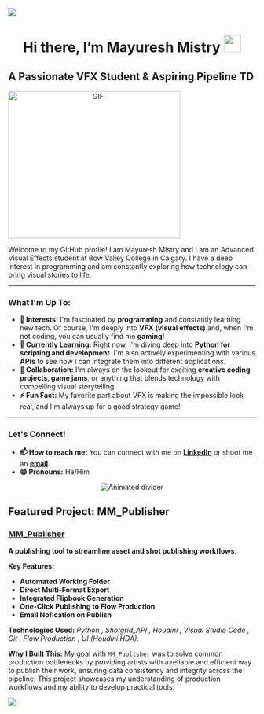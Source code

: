 <img src="https://user-images.githubusercontent.com/73097560/115834477-dbab4500-a447-11eb-908a-139a6edaec5c.gif">

<h1 align="center"> Hi there, I’m Mayuresh Mistry <img src="https://media.giphy.com/media/hvRJCLFzcasrR4ia7z/giphy.gif" width="35"></h1>

##  A Passionate VFX Student & Aspiring Pipeline TD

<a target="_blank" align="center">
  <img align="center" top="500" height="300" width="350" alt="GIF" src="https://media3.giphy.com/media/v1.Y2lkPTc5MGI3NjExb2Jva2dvZ3UzM3RsM3phMTR1eWs4OHNuYjhiZThjOGN2YTl4MHc0eiZlcD12MV9pbnRlcm5hbF9naWZfYnlfaWQmY3Q9Zw/qgQUggAC3Pfv687qPC/giphy.gif">
</a>

Welcome to my GitHub profile! I am Mayuresh Mistry and I am an Advanced Visual Effects student at Bow Valley College in Calgary. I have a deep interest in programming and am constantly exploring how technology can bring visual stories to life.

---

### What I'm Up To:

* **👀 Interests:**  I'm fascinated by **programming** and constantly learning new tech. Of course, I'm deeply into **VFX (visual effects)** and, when I'm not coding, you can usually find me **gaming**!
* **🌱 Currently Learning:** Right now, I'm diving deep into **Python for scripting and development**. I'm also actively experimenting with various **APIs** to see how I can integrate them into different applications.
* **💞️ Collaboration:** I'm always on the lookout for exciting **creative coding projects, game jams**, or anything that blends technology with compelling visual storytelling.
* **⚡ Fun Fact:** My favorite part about VFX is making the impossible look real, and I'm always up for a good strategy game!

---

### Let's Connect!

* **📫 How to reach me:** You can connect with me on [**LinkedIn**](https://www.linkedin.com/in/mayureshmistry/) or shoot me an [**email**](mailto:mayureshmistry6@gmail.com).
* **😄 Pronouns:** He/Him

<div align="center">
  <img src="https://user-images.githubusercontent.com/73097560/115834477-dbab4500-a447-11eb-908a-139a6edaec5c.gif" alt="Animated divider">
</div>

## Featured Project: MM_Publisher

### [**MM_Publisher**](https://github.com/Mayuresh-M16/MM_Publisher)

**A publishing tool to streamline asset and shot publishing workflows.**

**Key Features:**
* **Automated Working Folder**
* **Direct Multi-Format Export**
* **Integrated Flipbook Generation**
* **One-Click Publishing to Flow Production**
* **Email Nofication on Publish**

**Technologies Used:** *Python , Shotgrid_API , Houdini , Visual Studio Code , Git , Flow Production  , UI (Houdini HDA).*

**Why I Built This:** My goal with `MM_Publisher` was to solve common production bottlenecks by providing artists with a reliable and efficient way to publish their work, ensuring data consistency and integrity across the pipeline. This project showcases my understanding of production workflows and my ability to develop practical tools.

<img src="https://user-images.githubusercontent.com/73097560/115834477-dbab4500-a447-11eb-908a-139a6edaec5c.gif">
